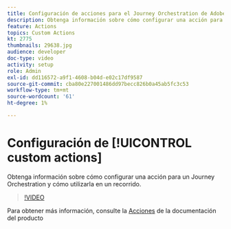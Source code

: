 ```yaml
---
title: Configuración de acciones para el Journey Orchestration de Adobe
description: Obtenga información sobre cómo configurar una acción para un Journey Orchestration y cómo utilizarla en un recorrido.
feature: Actions
topics: Custom Actions
kt: 2775
thumbnails: 29638.jpg
audience: developer
doc-type: video
activity: setup
role: Admin
exl-id: dd116572-a9f1-4608-b04d-e02c17df9587
source-git-commit: cba80e227001486dd97becc826b0a45ab5fc3c53
workflow-type: tm+mt
source-wordcount: '61'
ht-degree: 1%

---
```


# Configuración de [!UICONTROL custom actions]

Obtenga información sobre cómo configurar una acción para un Journey Orchestration y cómo utilizarla en un recorrido.

>[!VIDEO](https://video.tv.adobe.com/v/29638?quality=12&learn=on)

Para obtener más información, consulte la [Acciones](https://experienceleague.adobe.com/docs/journeys/using/action-journeys/action.html?lang=en) de la documentación del producto
